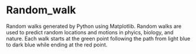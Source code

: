 # Random_walk
Random walks generated by Python using Matplotlib.
Random walks are used to predict random locations and motions in phyics, biology, and nature.
Each walk starts at the green point following the path from light blue to dark blue while ending at the red point.
